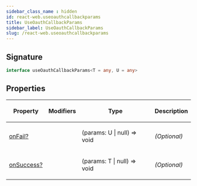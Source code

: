 ```yaml
---
sidebar_class_name : hidden
id: react-web.useoauthcallbackparams
title: UseOauthCallbackParams
sidebar_label: UseOauthCallbackParams
slug: /react-web.useoauthcallbackparams
---
```






## Signature

```typescript
interface useOauthCallbackParams<T = any, U = any> 
```

## Properties

<table><thead><tr><th>

Property


</th><th>

Modifiers


</th><th>

Type


</th><th>

Description


</th></tr></thead>
<tbody><tr><td>

[onFail?](./react-web.useoauthcallbackparams.onfail)


</td><td>


</td><td>

(params: U \| null) =&gt; void


</td><td>

_(Optional)_


</td></tr>
<tr><td>

[onSuccess?](./react-web.useoauthcallbackparams.onsuccess)


</td><td>


</td><td>

(params: T \| null) =&gt; void


</td><td>

_(Optional)_


</td></tr>
</tbody></table>


